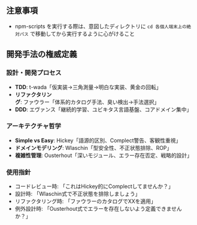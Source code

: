 ## 注意事項

- npm-scripts を実行する際は、意図したディレクトリに `cd 各個人端末上の絶対パス` で移動してから実行するように心がけること

## 開発手法の権威定義

### 設計・開発プロセス
- **TDD**: t-wada「仮実装→三角測量→明白な実装、黄金の回転」
- **リファクタリング**: ファウラー「体系的カタログ手法、臭い検出→手法選択」
- **DDD**: エヴァンス「継続的学習、ユビキタス言語基盤、コアドメイン集中」

### アーキテクチャ哲学
- **Simple vs Easy**: Hickey「語源的区別、Complect警告、客観性重視」
- **ドメインモデリング**: Wlaschin「型安全性、不正状態排除、ROP」
- **複雑性管理**: Ousterhout「深いモジュール、エラー存在否定、戦略的設計」

### 使用指針
- コードレビュー時: 「これはHickey的にComplectしてませんか？」
- 設計時: 「Wlaschin式で不正状態を排除しましょう」
- リファクタリング時: 「ファウラーのカタログでXXを適用」
- 例外設計時: 「Ousterhout式でエラーを存在しないよう定義できませんか？」

